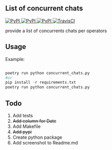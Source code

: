 ## List of concurrent chats
[
![PyPI](https://img.shields.io/pypi/v/sp_ask_report_chats_per_school.svg)
![PyPI](https://img.shields.io/pypi/pyversions/sp_ask_report_chats_per_school.svg)
![PyPI](https://img.shields.io/github/license/guinslym/sp_ask_report_chats_per_school.svg)
](https://pypi.org/project/sp_ask_report_chats_per_school/)
[![TravisCI](https://travis-ci.org/guinslym/sp_ask_report_chats_per_school.svg?branch=master)](https://travis-ci.org/guinslym/sp_ask_report_chats_per_school)


provide a list of concurrents chats per operators

## Usage

Example:

```python

poetry run python concurrent_chats.py
#or
pip install -r requirements.txt
poetry run python concurrent_chats.py

```

## Todo

1.  Add tests
2.  ~~Add column for Date~~
3.  Add Makefile
4.  ~~Add pypi~~
5.  Create python package
6.  Add screenshot to Readme.md

